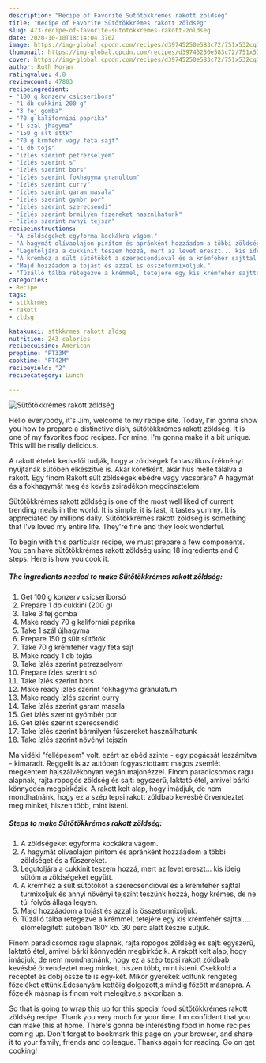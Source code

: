 ```yaml
---
description: "Recipe of Favorite Sütőtökkrémes rakott zöldség"
title: "Recipe of Favorite Sütőtökkrémes rakott zöldség"
slug: 473-recipe-of-favorite-sutotokkremes-rakott-zoldseg
date: 2020-10-10T18:14:04.370Z
image: https://img-global.cpcdn.com/recipes/d39745250e583c72/751x532cq70/sutotokkremes-rakott-zoldseg-recept-foto.jpg
thumbnail: https://img-global.cpcdn.com/recipes/d39745250e583c72/751x532cq70/sutotokkremes-rakott-zoldseg-recept-foto.jpg
cover: https://img-global.cpcdn.com/recipes/d39745250e583c72/751x532cq70/sutotokkremes-rakott-zoldseg-recept-foto.jpg
author: Ruth Moran
ratingvalue: 4.8
reviewcount: 47803
recipeingredient:
- "100 g konzerv csicseribors"
- "1 db cukkini 200 g"
- "3 fej gomba"
- "70 g kaliforniai paprika"
- "1 szál jhagyma"
- "150 g slt sttk"
- "70 g krmfehr vagy feta sajt"
- "1 db tojs"
- "ízlés szerint petrezselyem"
- "ízlés szerint s"
- "ízlés szerint bors"
- "ízlés szerint fokhagyma granultum"
- "ízlés szerint curry"
- "ízlés szerint garam masala"
- "ízlés szerint gymbr por"
- "ízlés szerint szerecsendi"
- "ízlés szerint brmilyen fszereket hasznlhatunk"
- "ízlés szerint nvnyi tejszn"
recipeinstructions:
- "A zöldségeket egyforma kockákra vágom."
- "A hagymát olívaolajon pirítom és apránként hozzáadom a többi zöldséget és a fűszereket."
- "Legutoljára a cukkinit teszem hozzá, mert az levet ereszt... kis ideig sütöm a zöldségeket együtt."
- "A krémhez a sült sütőtököt a szerecsendióval és a krémfehér sajttal turmixoljuk és annyi növényi tejszínt teszünk hozzá, hogy krémes, de ne túl folyós állaga legyen."
- "Majd hozzáadom a tojást és azzal is összeturmixoljuk."
- "Tűzálló tálba rétegezve a krémmel, tetejére egy kis krémfehér sajttal.... előmelegített sütőben 180° kb. 30 perc alatt készre sütjük."
categories:
- Recipe
tags:
- sttkkrmes
- rakott
- zldsg

katakunci: sttkkrmes rakott zldsg 
nutrition: 243 calories
recipecuisine: American
preptime: "PT33M"
cooktime: "PT42M"
recipeyield: "2"
recipecategory: Lunch

---
```



![Sütőtökkrémes rakott zöldség](https://img-global.cpcdn.com/recipes/d39745250e583c72/751x532cq70/sutotokkremes-rakott-zoldseg-recept-foto.jpg)

Hello everybody, it's Jim, welcome to my recipe site. Today, I'm gonna show you how to prepare a distinctive dish, sütőtökkrémes rakott zöldség. It is one of my favorites food recipes. For mine, I'm gonna make it a bit unique. This will be really delicious.

A rakott ételek kedvelői tudják, hogy a zöldségek fantasztikus ízélményt nyújtanak sütőben elkészítve is. Akár köretként, akár hús mellé tálalva a rakott. Egy finom Rakott sült zöldségek ebédre vagy vacsorára? A hagymát és a fokhagymát meg és kevés zsiradékon megdinsztelem.

Sütőtökkrémes rakott zöldség is one of the most well liked of current trending meals in the world. It is simple, it is fast, it tastes yummy. It is appreciated by millions daily. Sütőtökkrémes rakott zöldség is something that I've loved my entire life. They're fine and they look wonderful.


To begin with this particular recipe, we must prepare a few components. You can have sütőtökkrémes rakott zöldség using 18 ingredients and 6 steps. Here is how you cook it.

<!--inarticleads1-->

##### The ingredients needed to make Sütőtökkrémes rakott zöldség:

1. Get 100 g konzerv csicseriborsó
1. Prepare 1 db cukkini (200 g)
1. Take 3 fej gomba
1. Make ready 70 g kaliforniai paprika
1. Take 1 szál újhagyma
1. Prepare 150 g sült sütőtök
1. Take 70 g krémfehér vagy feta sajt
1. Make ready 1 db tojás
1. Take ízlés szerint petrezselyem
1. Prepare ízlés szerint só
1. Take ízlés szerint bors
1. Make ready ízlés szerint fokhagyma granulátum
1. Make ready ízlés szerint curry
1. Take ízlés szerint garam masala
1. Get ízlés szerint gyömbér por
1. Get ízlés szerint szerecsendió
1. Take ízlés szerint bármilyen fűszereket használhatunk
1. Take ízlés szerint növényi tejszín


Ma vidéki &#34;fellépésem&#34; volt, ezért az ebéd szinte - egy pogácsát leszámítva - kimaradt. Reggelit is az autóban fogyasztottam: magos zsemlét megkentem hajszálvékonyan vegán majonézzel. Finom paradicsomos ragu alapnak, rajta ropogós zöldség és sajt: egyszerű, laktató étel, amivel bárki könnyedén megbírkózik. A rakott kelt alap, hogy imádjuk, de nem mondhatnánk, hogy ez a szép tepsi rakott zöldbab kevésbé örvendeztet meg minket, hiszen több, mint isteni. 

<!--inarticleads2-->

##### Steps to make Sütőtökkrémes rakott zöldség:

1. A zöldségeket egyforma kockákra vágom.
1. A hagymát olívaolajon pirítom és apránként hozzáadom a többi zöldséget és a fűszereket.
1. Legutoljára a cukkinit teszem hozzá, mert az levet ereszt... kis ideig sütöm a zöldségeket együtt.
1. A krémhez a sült sütőtököt a szerecsendióval és a krémfehér sajttal turmixoljuk és annyi növényi tejszínt teszünk hozzá, hogy krémes, de ne túl folyós állaga legyen.
1. Majd hozzáadom a tojást és azzal is összeturmixoljuk.
1. Tűzálló tálba rétegezve a krémmel, tetejére egy kis krémfehér sajttal.... előmelegített sütőben 180° kb. 30 perc alatt készre sütjük.


Finom paradicsomos ragu alapnak, rajta ropogós zöldség és sajt: egyszerű, laktató étel, amivel bárki könnyedén megbírkózik. A rakott kelt alap, hogy imádjuk, de nem mondhatnánk, hogy ez a szép tepsi rakott zöldbab kevésbé örvendeztet meg minket, hiszen több, mint isteni. Csekkold a receptet és dobj össze te is egy-két. Mikor gyerekek voltunk rengeteg főzeléket ettünk.Édesanyám kettőig dolgozott,s mindig főzött másnapra. A főzelék másnap is finom volt melegítve,s akkoriban a. 

So that is going to wrap this up for this special food sütőtökkrémes rakott zöldség recipe. Thank you very much for your time. I'm confident that you can make this at home. There's gonna be interesting food in home recipes coming up. Don't forget to bookmark this page on your browser, and share it to your family, friends and colleague. Thanks again for reading. Go on get cooking!
